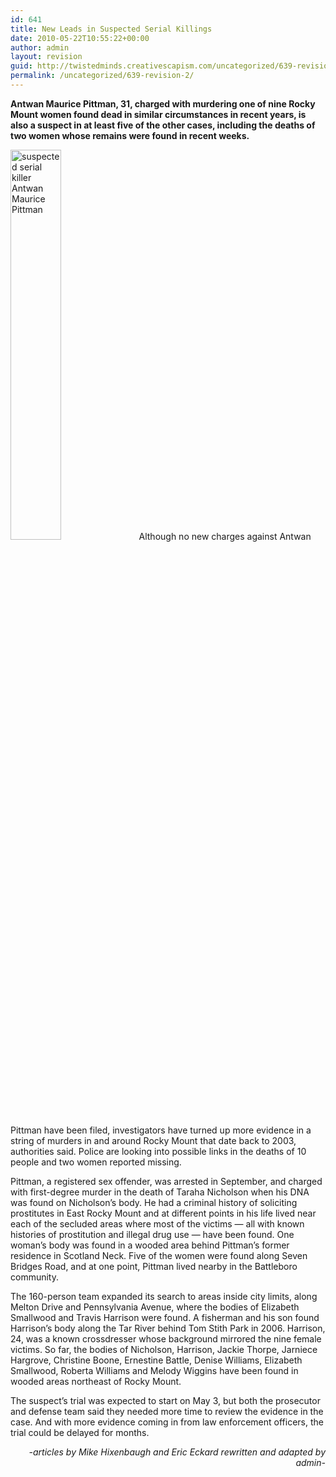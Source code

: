 ```yaml
---
id: 641
title: New Leads in Suspected Serial Killings
date: 2010-05-22T10:55:22+00:00
author: admin
layout: revision
guid: http://twistedminds.creativescapism.com/uncategorized/639-revision-2/
permalink: /uncategorized/639-revision-2/
---
```

<p class="dropcap-first">
  <strong>Antwan Maurice Pittman, 31, charged with murdering one of nine Rocky Mount women found dead in similar circumstances in recent years, is also a suspect in at least five of the other cases, including the deaths of two women whose remains were found in recent weeks.</strong>
</p>

<img src="img/post/AntwanMauricePittman.jpg" alt="suspected serial killer Antwan Maurice Pittman" title="Antwan Maurice Pittman arrested" class="left" width="40%" /> Although no new charges against Antwan Pittman have been filed, investigators have turned up more evidence in a string of murders in and around Rocky Mount that date back to 2003, authorities said. Police are looking into possible links in the deaths of 10 people and two women reported missing.

Pittman, a registered sex offender, was arrested in September, and charged with first-degree murder in the death of Taraha Nicholson when his DNA was found on Nicholson’s body. He had a criminal history of soliciting prostitutes in East Rocky Mount and at different points in his life lived near each of the secluded areas where most of the victims — all with known histories of prostitution and illegal drug use — have been found. One woman’s body was found in a wooded area behind Pittman’s former residence in Scotland Neck. Five of the women were found along Seven Bridges Road, and at one point, Pittman lived nearby in the Battleboro community.

The 160-person team expanded its search to areas inside city limits, along Melton Drive and Pennsylvania Avenue, where the bodies of Elizabeth Smallwood and Travis Harrison were found. A fisherman and his son found Harrison’s body along the Tar River behind Tom Stith Park in 2006. Harrison, 24, was a known crossdresser whose background mirrored the nine female victims. So far, the bodies of Nicholson, Harrison, Jackie Thorpe, Jarniece Hargrove, Christine Boone, Ernestine Battle, Denise Williams, Elizabeth Smallwood, Roberta Williams and Melody Wiggins have been found in wooded areas northeast of Rocky Mount.

The suspect’s trial was expected to start on May 3, but both the prosecutor and defense team said they needed more time to review the evidence in the case. And with more evidence coming in from law enforcement officers, the trial could be delayed for months.

<p style="text-align: right;">
  <em>-articles by Mike Hixenbaugh and Eric Eckard rewritten and adapted by admin-</em>
</p>
